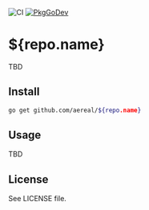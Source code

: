 ![CI][ci-status]
[![PkgGoDev][pkg-go-dev-badge]][pkg-go-dev]

# ${repo.name}

TBD

## Install

```sh
go get github.com/aereal/${repo.name}
```

## Usage

TBD

## License

See LICENSE file.

[pkg-go-dev]: https://pkg.go.dev/github.com/aereal/${repo.name}
[pkg-go-dev-badge]: https://pkg.go.dev/badge/aereal/${repo.name}
[ci-status]: https://github.com/aereal/${repo.name}/workflows/CI/badge.svg?branch=main
